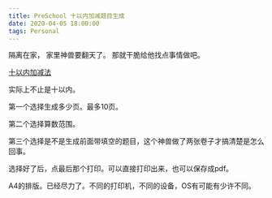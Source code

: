```yaml
---
title: PreSchool 十以内加减题目生成
date: 2020-04-05 18:00:00
tags: Personal
---
```



隔离在家， 家里神兽要翻天了。 那就干脆给他找点事情做吧。

[十以内加减法](https://clive.li/math/)

实际上不止是十以内。

第一个选择生成多少页。最多10页。

第二个选择算数范围。

第三个选择是不是生成前面带填空的题目，这个神兽做了两张卷子才搞清楚是怎么回事。

选择好了后，点最后那个打印。可以直接打印出来，也可以保存成pdf。

A4的排版。已经尽力了。不同的打印机，不同的设备，OS有可能有少许不同。


